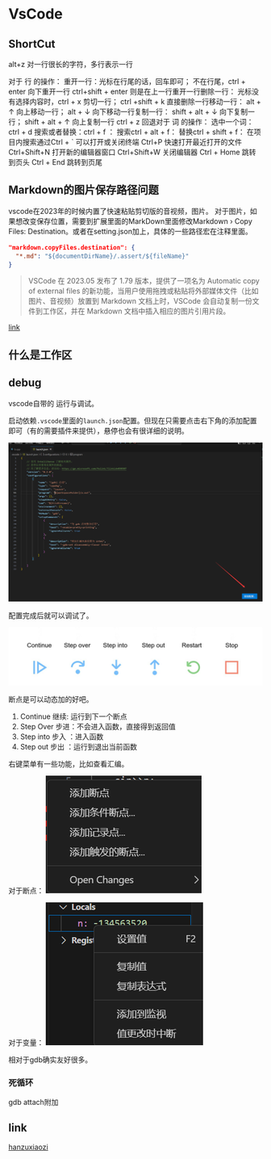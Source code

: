 # VsCode
## ShortCut
alt+z 对一行很长的字符，多行表示一行

对于 行 的操作：
重开一行：光标在行尾的话，回车即可；
                 不在行尾，ctrl + enter 向下重开一行
	ctrl+shift + enter 则是在上一行重开一行删除一行：
光标没有选择内容时，ctrl + x 剪切一行；
ctrl +shift + k 直接删除一行移动一行：
alt + ↑ 向上移动一行；
alt + ↓ 向下移动一行复制一行：
shift + alt + ↓ 向下复制一行；
shift + alt + ↑ 向上复制一行
ctrl + z 回退对于 词 的操作：
选中一个词：ctrl + d 
搜索或者替换：ctrl + f ：
搜索ctrl + alt + f： 
替换ctrl + shift + f：
在项目内搜索通过Ctrl + ` 可以打开或关闭终端
Ctrl+P 快速打开最近打开的文件
Ctrl+Shift+N 
打开新的编辑器窗口
Ctrl+Shift+W 关闭编辑器
Ctrl + Home 跳转到页头
Ctrl + End 跳转到页尾

## Markdown的图片保存路径问题
vscode在2023年的时候内置了快速粘贴剪切版的音视频，图片。
对于图片，如果想改变保存位置，需要到扩展里面的MarkDown里面修改Markdown › Copy Files: Destination。或者在setting.json加上，具体的一些路径宏在注释里面。
```json
"markdown.copyFiles.destination": {
  "*.md": "${documentDirName}/.assert/${fileName}"
}
```
> VSCode 在 2023.05 发布了 1.79 版本，提供了一项名为 Automatic copy of external files 的新功能，当用户使用拖拽或粘贴将外部媒体文件（比如图片、音视频）放置到 Markdown 文档上时，VSCode 会自动复制一份文件到工作区，并在 Markdown 文档中插入相应的图片引用片段。

[link](https://juejin.cn/post/7244809769794289721)

## 什么是工作区

## debug

vscode自带的 运行与调试。

启动依赖`.vscode`里面的`launch.json`配置。但现在只需要点击右下角的添加配置即可（有的需要插件来提供），悬停也会有很详细的说明。

![alt text](img/image-1.png)

配置完成后就可以调试了。

![alt text](img/image.png)

断点是可以动态加的好吧。

1. Continue 继续: 运行到下一个断点
2. Step Over 步进：不会进入函数，直接得到返回值 
3. Step into 步入 ：进入函数
4. Step out 步出 ：运行到退出当前函数

右键菜单有一些功能，比如查看汇编。

对于断点：
![alt text](img/image-2.png)

对于变量：
![alt text](img/image-3.png)

相对于gdb确实友好很多。

### 死循环
gdb attach附加

## link
[hanzuxiaozi](https://www.bilibili.com/video/BV1Aj411N7Ne/?vd_source=2ae0b3d86625359b9f3be85ab7c6e76e)
